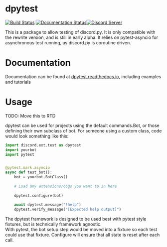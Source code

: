 # dpytest

[![Build Status](https://travis-ci.com/CraftSpider/dpytest.svg?branch=master)](https://travis-ci.com/CraftSpider/dpytest)
[![Documentation Status](https://readthedocs.org/projects/dpytest/badge/?version=latest)](https://dpytest.readthedocs.io/en/latest/?badge=latest)[![Discord Server](https://img.shields.io/discord/523301176309972993.svg?label=Support_Discord)](https://discord.gg/WfzWSSsJmJ)


This is a package to allow testing of discord.py.
It is only compatible with the rewrite version, and is still in early alpha.
It relies on pytest-asyncio for asynchronous test running, as discord.py is coroutine driven.

# Documentation

Documentation can be found at [dpytest.readthedocs.io](https://dpytest.readthedocs.io/en/latest/), including examples and tutorials

# Usage

TODO: Move this to RTD

dpytest can be used for projects using the default commands.Bot, or those defining their own subclass of bot.
For someone using a custom class, code would look something like this:
```python
import discord.ext.test as dpytest
import yourbot
import pytest


@pytest.mark.asyncio
async def test_bot():
    bot = yourbot.BotClass()
    
    # Load any extensions/cogs you want to in here
    
    dpytest.configure(bot)
    
    await dpytest.message("!help")
    dpytest.verify_message("[Expected help output]")
```

The dpytest framework is designed to be used best with pytest style fixtures, but is technically framework agnostic.  
With pytest, the bot setup step would be moved into a fixture so each test could use that fixture. Configure will ensure
that all state is reset after each call.

